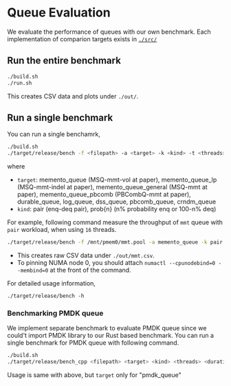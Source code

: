 # Queue Evaluation

We evaluate the performance of queues with our own benchmark. Each implementation of comparion targets exists in [`./src/`](./src)

## Run the entire benchmark

```bash
./build.sh
./run.sh
```

This creates CSV data and plots under `./out/`.

## Run a single benchmark

You can run a single benchamrk,

```bash
./build.sh
./target/release/bench -f <filepath> -a <target> -k <kind> -t <threads> -o <output>
```

where
- `target`: memento_queue (MSQ-mmt-vol at paper), memento_queue_lp (MSQ-mmt-indel at paper), memento_queue_general (MSQ-mmt at paper), memento_queue_pbcomb (PBCombQ-mmt at paper), durable_queue, log_queue, dss_queue, pbcomb_queue, crndm_queue
- `kind`: pair (enq-deq pair), prob{n} (n% probability enq or 100-n% deq)

For example, following command measure the throughput of `mmt` queue with `pair` workload, when using `16` threads.

```bash
./target/release/bench -f /mnt/pmem0/mmt.pool -a memento_queue -k pair -t 16 -o ./out/mmt.csv
```

- This creates raw CSV data under `./out/mmt.csv`.
- To pinning NUMA node 0, you should attach `numactl --cpunodebind=0 --membind=0` at the front of the command.


For detailed usage information,

```
./target/release/bench -h
```

### Benchmarking PMDK queue

We implement separate benchmark to evaluate PMDK queue since we could't import PMDK library to our Rust based benchmark. You can run a single benchmark for PMDK queue with following command.

```bash
./build.sh
./target/release/bench_cpp <filepath> <target> <kind> <threads> <duration> <init_nodes> <output>
```

Usage is same with above, but `target` only for "pmdk_queue"
